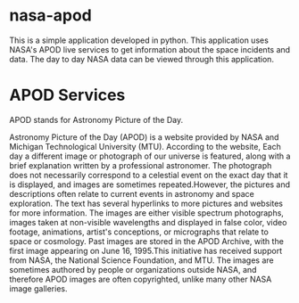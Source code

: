 # nasa-apod
This is a simple application developed in python.
This application uses NASA's APOD live services to get information about the space incidents and data.
The day to day NASA data can be viewed through this application.

# APOD Services
APOD stands for Astronomy Picture of the Day.
    
   Astronomy Picture of the Day (APOD) is a website provided by NASA and Michigan Technological University (MTU). According to the website, Each day a different image or photograph of our universe is featured, along with a brief explanation written by a professional astronomer. The photograph does not necessarily correspond to a celestial event on the exact day that it is displayed, and images are sometimes repeated.However, the pictures and descriptions often relate to current events in astronomy and space exploration. The text has several hyperlinks to more pictures and websites for more information. The images are either visible spectrum photographs, images taken at non-visible wavelengths and displayed in false color, video footage, animations, artist's conceptions, or micrographs that relate to space or cosmology. Past images are stored in the APOD Archive, with the first image appearing on June 16, 1995.This initiative has received support from NASA, the National Science Foundation, and MTU. The images are sometimes authored by people or organizations outside NASA, and therefore APOD images are often copyrighted, unlike many other NASA image galleries.
